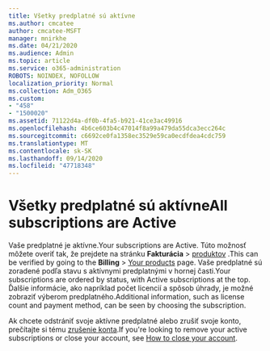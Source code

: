 ```yaml
---
title: Všetky predplatné sú aktívne
ms.author: cmcatee
author: cmcatee-MSFT
manager: mnirkhe
ms.date: 04/21/2020
ms.audience: Admin
ms.topic: article
ms.service: o365-administration
ROBOTS: NOINDEX, NOFOLLOW
localization_priority: Normal
ms.collection: Adm_O365
ms.custom:
- "458"
- "1500020"
ms.assetid: 71122d4a-df0b-4fa5-b921-41ce3ac49916
ms.openlocfilehash: 4b6ce603b4c47014f8a99a479da55dca3ecc264c
ms.sourcegitcommit: c6692ce0fa1358ec3529e59ca0ecdfdea4cdc759
ms.translationtype: MT
ms.contentlocale: sk-SK
ms.lasthandoff: 09/14/2020
ms.locfileid: "47718348"
---
```

# <a name="all-subscriptions-are-active"></a><span data-ttu-id="d24f4-102">Všetky predplatné sú aktívne</span><span class="sxs-lookup"><span data-stu-id="d24f4-102">All subscriptions are Active</span></span>

<span data-ttu-id="d24f4-103">Vaše predplatné je aktívne.</span><span class="sxs-lookup"><span data-stu-id="d24f4-103">Your subscriptions are Active.</span></span> <span data-ttu-id="d24f4-104">Túto možnosť môžete overiť tak, že prejdete na stránku **Fakturácia** \> [produktov](https://go.microsoft.com/fwlink/p/?linkid=842054) .</span><span class="sxs-lookup"><span data-stu-id="d24f4-104">This can be verified by going to the **Billing** \> [Your products](https://go.microsoft.com/fwlink/p/?linkid=842054) page.</span></span> <span data-ttu-id="d24f4-105">Vaše predplatné sú zoradené podľa stavu s aktívnymi predplatnými v hornej časti.</span><span class="sxs-lookup"><span data-stu-id="d24f4-105">Your subscriptions are ordered by status, with Active subscriptions at the top.</span></span> <span data-ttu-id="d24f4-106">Ďalšie informácie, ako napríklad počet licencií a spôsob úhrady, je možné zobraziť výberom predplatného.</span><span class="sxs-lookup"><span data-stu-id="d24f4-106">Additional information, such as license count and payment method, can be seen by choosing the subscription.</span></span>
  
<span data-ttu-id="d24f4-107">Ak chcete odstrániť svoje aktívne predplatné alebo zrušiť svoje konto, prečítajte si tému [zrušenie konta](https://docs.microsoft.com/microsoft-365/commerce/close-your-account?view=o365-worldwide).</span><span class="sxs-lookup"><span data-stu-id="d24f4-107">If you're looking to remove your active subscriptions or close your account, see [How to close your account](https://docs.microsoft.com/microsoft-365/commerce/close-your-account?view=o365-worldwide).</span></span>
